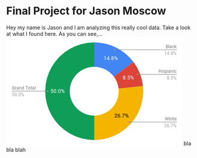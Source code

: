 # Final Project for Jason Moscow
Hey my name is Jason and I am analyzing this really cool data. Take a look at what I found here. As you can see,...
![alt text](chart.png "My Chart!")
bla bla blah

